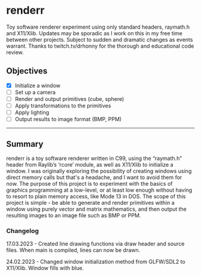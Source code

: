 # renderr

Toy software renderer experiment using only standard headers, raymath.h and X11/Xlib. Updates may be sporadic as I work on this in my free time between
other projects. Subject to sudden and dramatic changes as events warrant. Thanks to twitch.tv/drhonny for the thorough and educational code review. 

## Objectives

- [x] Initialize a window
- [ ] Set up a camera
- [ ] Render and output primitives (cube, sphere)
- [ ] Apply transformations to the primitives
- [ ] Apply lighting
- [ ] Output results to image format (BMP, PPM)
--------------------------------------------------------------------
## Summary

renderr is a toy software renderer written in C99, using the “raymath.h” header from Raylib’s ‘rcore’ module, as well as X11/Xlib to initialize a window. I was originally exploring the possibility of creating windows using direct memory calls but that's a headache, and I want to avoid them for now. 
The purpose of this project is to experiment with the basics of graphics programming at a low-level, or at least low enough without having to resort 
to plain memory access, like Mode 13 in DOS. The scope of this project is simple - be able to generate and render primitives within a window using purely 
vector and matrix mathematics, and then output the resulting images to an image file such as BMP or PPM.

### Changelog

17.03.2023 - Created line drawing functions via draw header and source files. When main is compiled, lines can now be drawn.

24.02.2023 - Changed window initialization method from GLFW/SDL2 to X11/Xlib. Window fills with blue. 

